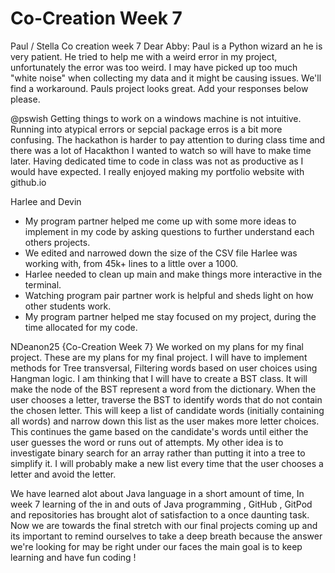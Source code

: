 # Co-Creation Week 7
Paul / Stella Co creation week 7
Dear Abby:
Paul is a Python wizard an he is very patient. He tried to help me with a weird error in my project, unfortunately the error was too weird. I may have picked up too much "white noise" when collecting my data and it might be causing issues. We'll find a workaround. Pauls project looks great.
Add your responses below please.

@pswish
Getting things to work on a windows machine is not intuitive. 
Running into atypical errors or sepcial package erros is a bit more confusing.
The hackathon is harder to pay attention to during class time and there was a lot of Hacakthon I wanted to watch so will have to make time later.
Having dedicated time to code in class was not as productive as I would have expected.
I really enjoyed making my portfolio website with github.io

Harlee and Devin
- My program partner helped me come up with some more ideas to implement in my code by asking questions to further understand each others projects. 
- We edited and narrowed down the size of the CSV file Harlee was working with, from 45k+ lines to a little over a 1000. 
- Harlee needed to clean up main and make things more interactive in the terminal. 
- Watching program pair partner work is helpful and sheds light on how other students work. 
- My program partner helped me stay focused on my project, during the time allocated for my code.

NDeanon25 {Co-Creation Week 7} 
We worked on my plans for my final project. These are my plans for my final project. I will have to implement methods for Tree transversal, Filtering words based on user choices using Hangman logic. I am thinking that I will have to create a BST class. It will make the node of the BST represent a word from the dictionary. When the user chooses a letter, traverse the BST to identify words that do not contain the chosen letter. This will keep a list of candidate words (initially containing all words) and narrow down this list as the user makes more letter choices. This continues the game based on the candidate's words until either the user guesses the word or runs out of attempts. My other idea is to investigate binary search for an array rather than putting it into a tree to simplify it. I will probably make a new list every time that the user chooses a letter and avoid the letter. 

We have learned alot about Java language in a short amount of time, In week 7 learning of the in and outs of Java programming , GitHub , GitPod and repositories has brought alot of satisfaction to a once daunting task. Now we are towards the final stretch with our final projects coming up and its important to remind ourselves to take a deep breath because the answer we're looking for may be right under our faces the main goal is to keep learning and have fun coding ! 
